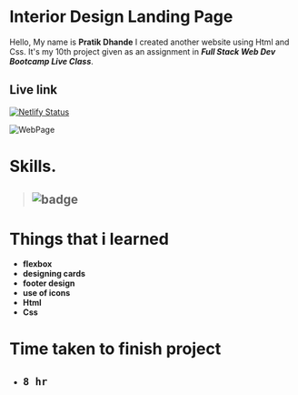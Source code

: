 # Interior Design Landing Page

 Hello, My name is __Pratik Dhande__
I created another website using Html and Css. It's my 10th project given as an assignment in **_Full Stack Web Dev Bootcamp  Live Class_**. 

## Live link

[![Netlify Status](https://api.netlify.com/api/v1/badges/0d9fcae7-4315-46ac-884d-41ca7969c9a1/deploy-status)]()


![WebPage](./127.0.0.1_5500_index.html%20(6).png)


 # Skills.

 >  ## ![badge](https://img.shields.io/badge/Skills-HTML%2FCSS-blue)


# Things that i learned
- __flexbox__
- __designing cards__
- __footer design__
- __use of icons__
- __Html__
- __Css__

# Time taken to finish project

- ## `8 hr` 